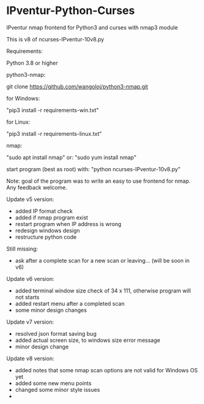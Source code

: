 # IPventur-Python-Curses
IPventur nmap frontend for Python3 and curses with nmap3 module

This is v8 of ncurses-IPventur-10v8.py

Requirements:

Python 3.8 or higher

python3-nmap:

git clone https://github.com/wangoloj/python3-nmap.git

for Windows:

"pip3 install -r requirements-win.txt"


for Linux:

"pip3 install -r requirements-linux.txt"


nmap:

"sudo apt install nmap"
or:
"sudo yum install nmap"


start program (best as root) with: "python ncurses-IPventur-10v8.py"

Note:
goal of the program was to write an easy to use frontend for nmap. Any feedback welcome.

Update v5 version:

- added IP format check
- added if nmap program exist
- restart program when IP address is wrong
- redesign windows design
- restructure python code

Still missing:
- ask after a complete scan for a new scan or leaving... (will be soon in v6)

Update v6 version:

- added terminal window size check of 34 x 111, otherwise program will not starts
- added restart menu after a completed scan
- some minor design changes

Update v7 version:

- resolved json format saving bug
- added actual screen size, to windows size error message
- minor design change

Update v8 version:

- added notes that some nmap scan options are not valid for Windows OS yet
- added some new menu points
- changed some minor style issues
- 
